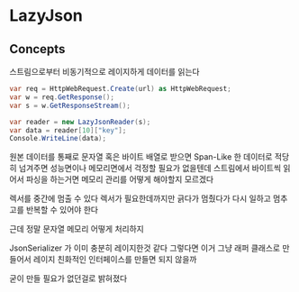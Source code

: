 # LazyJson

## Concepts

스트림으로부터 비동기적으로 레이지하게 데이터를 읽는다

```csharp
var req = HttpWebRequest.Create(url) as HttpWebRequest;
var w = req.GetResponse();
var s = w.GetResponseStream();

var reader = new LazyJsonReader(s);
var data = reader[10]["key"];
Console.WriteLine(data);
```

원본 데이터를 통째로 문자열 혹은 바이트 배열로 받으면 Span-Like 한 데이터로 적당히 넘겨주면 성능면이나 메모리면에서 걱정할 필요가 없을텐데 스트림에서 바이트씩 읽어서 파싱을 하는거면 메모리 관리를 어떻게 해야할지 모르겠다

렉서를 중간에 멈출 수 있다 렉서가 필요한데까지만 긁다가 멈췄다가 다시 일하고 멈추고를 반복할 수 있어야 한다

근데 정말 문자열 메모리 어떻게 처리하지


JsonSerializer 가 이미 충분히 레이지한것 같다 그렇다면 이거 그냥 래퍼 클래스로 만들어서 레이지 친화적인 인터페이스를 만들면 되지 않을까

굳이 만들 필요가 없던걸로 밝혀졌다
